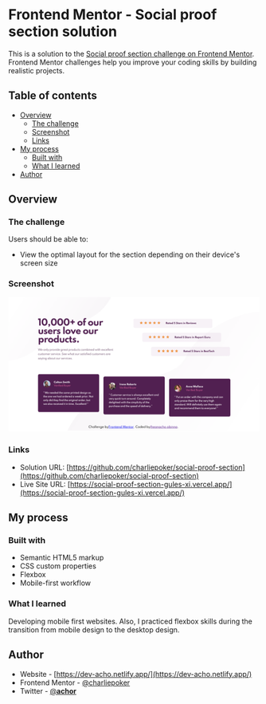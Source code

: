 # Frontend Mentor - Social proof section solution

This is a solution to the [Social proof section challenge on Frontend Mentor](https://www.frontendmentor.io/challenges/social-proof-section-6e0qTv_bA). Frontend Mentor challenges help you improve your coding skills by building realistic projects.

## Table of contents

- [Overview](#overview)
  - [The challenge](#the-challenge)
  - [Screenshot](#screenshot)
  - [Links](#links)
- [My process](#my-process)
  - [Built with](#built-with)
  - [What I learned](#what-i-learned)
- [Author](#author)

## Overview

### The challenge

Users should be able to:

- View the optimal layout for the section depending on their device's screen size

### Screenshot

![](./images/Screenshot.png)



### Links

- Solution URL: [https://github.com/charliepoker/social-proof-section](https://github.com/charliepoker/social-proof-section)
- Live Site URL: [https://social-proof-section-gules-xi.vercel.app/](https://social-proof-section-gules-xi.vercel.app/)

## My process

### Built with

- Semantic HTML5 markup
- CSS custom properties
- Flexbox
- Mobile-first workflow

### What I learned

Developing mobile first websites. Also, I practiced flexbox skills during the transition from mobile design to the desktop design.

## Author

- Website - [https://dev-acho.netlify.app/](https://dev-acho.netlify.app/)
- Frontend Mentor - [@charliepoker](https://www.frontendmentor.io/profile/yourusername)
- Twitter - [@**achor**](https://twitter.com/__achor__)
